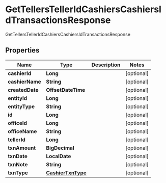 

# GetTellersTellerIdCashiersCashiersIdTransactionsResponse

GetTellersTellerIdCashiersCashiersIdTransactionsResponse

## Properties

| Name | Type | Description | Notes |
|------------ | ------------- | ------------- | -------------|
|**cashierId** | **Long** |  |  [optional] |
|**cashierName** | **String** |  |  [optional] |
|**createdDate** | **OffsetDateTime** |  |  [optional] |
|**entityId** | **Long** |  |  [optional] |
|**entityType** | **String** |  |  [optional] |
|**id** | **Long** |  |  [optional] |
|**officeId** | **Long** |  |  [optional] |
|**officeName** | **String** |  |  [optional] |
|**tellerId** | **Long** |  |  [optional] |
|**txnAmount** | **BigDecimal** |  |  [optional] |
|**txnDate** | **LocalDate** |  |  [optional] |
|**txnNote** | **String** |  |  [optional] |
|**txnType** | [**CashierTxnType**](CashierTxnType.md) |  |  [optional] |



